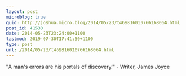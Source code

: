 ```yaml
---
layout: post
microblog: true
guid: http://joshua.micro.blog/2014/05/23/t469816010766168064.html
post_id: 41530
date: 2014-05-23T23:24:00+1100
lastmod: 2019-07-30T17:41:50+1100
type: post
url: /2014/05/23/t469816010766168064.html
---
```

"A man's errors are his portals of discovery." - Writer, James Joyce
